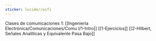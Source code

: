 ```yaml
---
sticker: lucide//wifi
---
```


Clases de comunicaciones 1:
[[Ingeniería Electrónica/Comunicaciones/Comu I/1-Intro]]
[[1-Ejercicios]]
[[2-Hilbert, Señales Analíticas y Equivalente Pasa Bajo]]